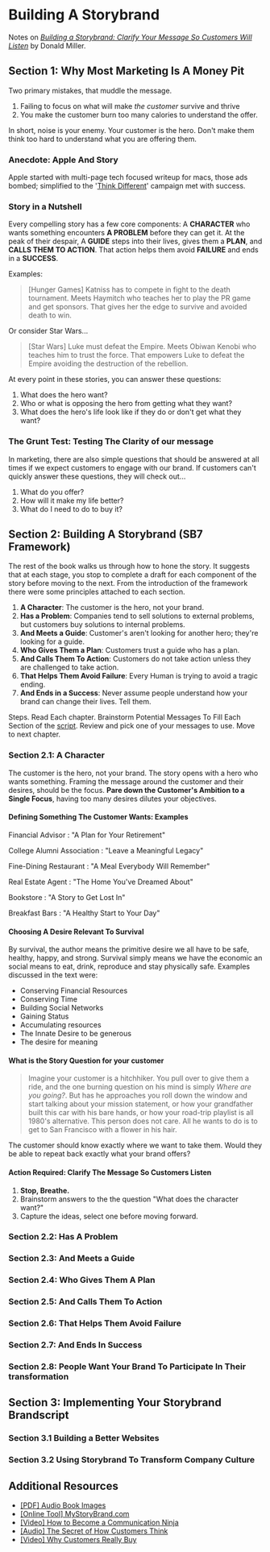 # Building A Storybrand

Notes on [_Building a Storybrand: Clarify Your Message So Customers Will Listen_](https://buildingastorybrand.com/) by Donald Miller.

## Section 1: Why Most Marketing Is A Money Pit

Two primary mistakes, that muddle the message.

1. Failing to focus on what will make _the customer_ survive and thrive
2. You make the customer burn too many calories to understand the offer.

In short, noise is your enemy. Your customer is the hero. Don't make them think too hard to understand what you are offering them.

### Anecdote: Apple And Story

Apple started with multi-page tech focused writeup for macs, those ads bombed; simplified to the '[Think Different](https://en.wikipedia.org/wiki/Think_different)' campaign met with success.

### Story in a Nutshell

Every compelling story has a few core components:  A **CHARACTER** who wants something encounters **A PROBLEM** before they can get it.  At the peak of their despair, A **GUIDE** steps into their lives, gives them a **PLAN**, and **CALLS THEM TO ACTION**.  That action helps them avoid **FAILURE** and ends in a **SUCCESS**.

Examples:

> [Hunger Games] Katniss has to compete in fight to the death tournament.  Meets Haymitch who teaches her to play the PR game and get sponsors.  That gives her the edge to survive and avoided death to win.

Or consider Star Wars...

> [Star Wars] Luke must defeat the Empire.  Meets Obiwan Kenobi who teaches him to trust the force.  That empowers Luke to defeat the Empire avoiding the destruction of the rebellion.

At every point in these stories, you can answer these questions:

1. What does the hero want?
2. Who or what is opposing the hero from getting what they want?
3. What does the hero's life look like if they do or don't get what they want?

### The Grunt Test: Testing The Clarity of our message

In marketing, there are also simple questions that should be answered at all times if we expect customers to engage with our brand.  If customers can't quickly answer these questions, they will check out...

1. What do you offer?
2. How will it make my life better?
3. What do I need to do to buy it?

## Section 2: Building A Storybrand (SB7 Framework)

The rest of the book walks us through how to hone the story.  It suggests that at each stage, you stop to complete a draft for each component of the story before moving to the next.  From the introduction of the framework there were some principles attached to each section.

1. **A Character**: The customer is the hero, not your brand.
2. **Has a Problem**: Companies tend to sell solutions to external problems, but customers buy solutions to internal problems.
3. **And Meets a Guide**: Customer's aren't looking for another hero; they're looking for a guide.
4. **Who Gives Them a Plan**: Customers trust a guide who has a plan.
5. **And Calls Them To Action**: Customers do not take action unless they are challenged to take action.
6. **That Helps Them Avoid Failure**: Every Human is trying to avoid a tragic ending.
7. **And Ends in a Success**: Never assume people understand how your brand can change their lives.  Tell them.

Steps.  Read Each chapter.  Brainstorm Potential Messages To Fill Each Section of the [script](./Building-a-StoryBrand-Audio-Book-Images.pdf).  Review and pick one of your messages to use.  Move to next chapter.

### Section 2.1: A Character

The customer is the hero, not your brand. The story opens with a hero who wants something.  Framing the message around the customer and their desires, should be the focus. **Pare down the Customer's Ambition to a Single Focus**, having too many desires dilutes your objectives.

#### Defining Something The Customer Wants: Examples

Financial Advisor
: "A Plan for Your Retirement"

College Alumni Association
: "Leave a Meaningful Legacy"

Fine-Dining Restaurant
: "A Meal Everybody Will Remember"

Real Estate Agent
: "The Home You've Dreamed About"

Bookstore
: "A Story to Get Lost In"

Breakfast Bars
: "A Healthy Start to Your Day"

#### Choosing A Desire Relevant To Survival

By survival, the author means the primitive desire we all have to be safe, healthy, happy, and strong.  Survival simply means we have the economic an social means to eat, drink, reproduce and stay physically safe.  Examples discussed in the text were:

- Conserving Financial Resources
- Conserving Time
- Building Social Networks
- Gaining Status
- Accumulating resources
- The Innate Desire to be generous
- The desire for meaning

#### What is the Story Question for your customer

> Imagine your customer is a hitchhiker.  You pull over to give them a ride, and the one burning question on his mind is simply _Where are you going?_.  But has he approaches you roll down the window and start talking about your mission statement, or how your grandfather built this car with his bare hands, or how your road-trip playlist is all 1980's alternative.  This person does not care.  All he wants to do is to get to San Francisco with a flower in his hair.

The customer should know exactly where we want to take them.  Would they be able to repeat back exactly what your brand offers?

#### Action Required: Clarify The Message So Customers Listen

1. **Stop, Breathe.**
2. Brainstorm answers to the the question "What does the character want?"
3. Capture the ideas, select one before moving forward.

### Section 2.2: Has A Problem

### Section 2.3: And Meets a Guide

### Section 2.4: Who Gives Them A Plan

### Section 2.5: And Calls Them To Action

### Section 2.6: That Helps Them Avoid Failure

### Section 2.7: And Ends In Success

### Section 2.8: People Want Your Brand To Participate In Their transformation

## Section 3: Implementing Your Storybrand Brandscript

### Section 3.1 Building a Better Websites

### Section 3.2 Using Storybrand To Transform Company Culture

## Additional Resources

- [[PDF] Audio Book Images](./Building-a-StoryBrand-Audio-Book-Images.pdf)
- [[Online Tool] MyStoryBrand.com](https://www.mystorybrand.com/)
- [[Video] How to Become a Communication Ninja](https://storybrand.com/how-to-become-a-communication-ninja-video/)
- [[Audio] The Secret of How Customers Think](https://storybrand.com/basb-pre-order-dl-video-audio-bonus/)
- [[Video] Why Customers Really Buy](https://storybrand.com/basb-pre-order-dl-video-audio-bonus/)
